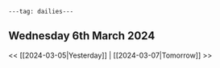```
---tag: dailies---
```

## Wednesday 6th March 2024


<< [[2024-03-05|Yesterday]] | [[2024-03-07|Tomorrow]] >>





